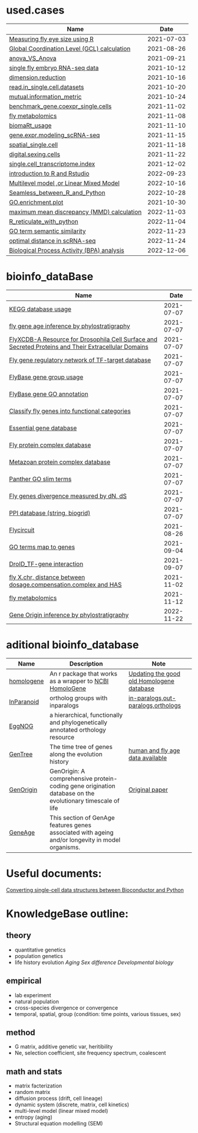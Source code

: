 # used.cases

<!--START_SECTION:# stat_used.cases-->

| Name                                                         | Date       |
| ------------------------------------------------------------ | ---------- |
| [Measuring fly eye size using R](https://htmlpreview.github.io/?https://github.com/mingwhy/bioinfo_homemade_tools/blob/main/used.cases/measure.fly.eye.size/2021-07-01-measuring-fly-eye-size-using-R.html) | 2021-07-03 |
| [Global Coordination Level (GCL) calculation](https://github.com/mingwhy/bioinfo_homemade_tools/tree/main/used.cases/GCL_calculation) | 2021-08-26 |
| [anova_VS_Anova](https://htmlpreview.github.io/?https://github.com/mingwhy/bioinfo_homemade_tools/blob/main/used.cases/anova_VS_Anova/anova_VS_Anova.html) | 2021-09-21 |
| [single fly embryo RNA-seq data](https://github.com/mingwhy/bioinfo_homemade_tools/tree/main/used.cases/2019_paper_reproduce.result_single.fly.embryo.RNA) | 2021-10-12 |
| [dimension.reduction](https://github.com/mingwhy/bioinfo_homemade_tools/tree/main/used.cases/dimension.reduction) | 2021-10-16 |
| [read.in_single.cell.datasets](https://github.com/mingwhy/bioinfo_homemade_tools/tree/main/used.cases/read.in_single.cell.datasets) | 2021-10-20 |
| [mutual.information_metric](https://github.com/mingwhy/bioinfo_homemade_tools/tree/main/used.cases/mutual.information_metric) | 2021-10-24 |
| [benchmark_gene.coexpr_single.cells](https://github.com/mingwhy/bioinfo_homemade_tools/tree/main/used.cases/benchmark_gene.coexpr_single.cells) | 2021-11-02 |
| [fly metabolomics](https://github.com/mingwhy/bioinfo_homemade_tools/tree/main/used.cases/lnR_metabolomics) | 2021-11-08 |
| [biomaRt_usage](https://github.com/mingwhy/bioinfo_homemade_tools/tree/main/used.cases/biomaRt_usage) | 2021-11-10 |
| [gene.expr.modeling_scRNA-seq](https://github.com/mingwhy/bioinfo_homemade_tools/tree/main/used.cases/gene.expr.model_scRNA-seq) | 2021-11-15 |
| [spatial_single.cell](https://github.com/mingwhy/bioinfo_homemade_tools/tree/main/used.cases/spatial_single.cell) | 2021-11-18|
|[digital.sexing.cells](https://github.com/mingwhy/bioinfo_homemade_tools/tree/main/used.cases/digital.sexing.cells) | 2021-11-22 |
| [single.cell_transcriptome.index](https://github.com/mingwhy/bioinfo_homemade_tools/tree/main/used.cases/single.cell_transcriptome.index) | 2021-12-02 |
| [introduction to R and Rstudio](https://github.com/mingwhy/bioinfo_homemade_tools/tree/main/used.cases/introR_IPHG_Retreat) | 2022-09-23 |
| [Multilevel model ,or Linear Mixed Model](https://github.com/mingwhy/bioinfo_homemade_tools/tree/main/used.cases/Multilevel.model) | 2022-10-16 |
| [Seamless_between_R_and_Python](https://github.com/mingwhy/bioinfo_homemade_tools/tree/main/used.cases/Seamless_between_R_and_Python) | 2022-10-28 | 
|[GO.enrichment.plot](https://github.com/mingwhy/bioinfo_homemade_tools/tree/main/used.cases/GO.enrichment.plot) | 2021-10-30 |
| [maximum mean discrepancy (MMD) calculation](https://github.com/mingwhy/bioinfo_homemade_tools/tree/main/used.cases/MMD_calculation) | 2022-11-03 |
| [R_reticulate_with_python](https://github.com/mingwhy/bioinfo_homemade_tools/tree/main/used.cases/R_reticulate_with_python) | 2022-11-04 |
| [GO term semantic similarity](https://github.com/mingwhy/bioinfo_homemade_tools/tree/main/used.cases/GO_terms_similarity) | 2022-11-23 | 
| [optimal distance in scRNA-seq](https://github.com/mingwhy/bioinfo_homemade_tools/tree/main/used.cases/optimal_distance)| 2022-11-24|
|[Biological Process Activity (BPA) analysis](https://github.com/mingwhy/bioinfo_homemade_tools/tree/main/used.cases/Biological.Process.Activity) | 2022-12-06 | 

# bioinfo_dataBase

<!--START_SECTION:# bioinfo_homemade_tools-->

| Name                                                         | Date       |
| ------------------------------------------------------------ | ---------- |
| [KEGG database usage](https://github.com/mingwhy/bioinfo_homemade_tools/tree/main/dataBase/KEGG.decompose) | 2021-07-07 |
| [fly gene age inference by phylostratigraphy](https://github.com/mingwhy/bioinfo_homemade_tools/tree/main/dataBase/Phylostratigraphy_fly.gene_age) | 2021-07-07 |
| [FlyXCDB-A Resource for Drosophila Cell Surface and Secreted Proteins and Their Extracellular Domains](https://github.com/mingwhy/bioinfo_homemade_tools/tree/main/dataBase/FlyXCDB) | 2021-07-07 |
| [Fly gene regulatory network of TF-target database](https://github.com/mingwhy/bioinfo_homemade_tools/tree/main/dataBase/TF-target.database) | 2021-07-07 |
| [FlyBase gene group usage](https://github.com/mingwhy/bioinfo_homemade_tools/tree/main/dataBase/FlyBase_gene.groups) | 2021-07-07 |
| [FlyBase gene GO annotation](https://github.com/mingwhy/bioinfo_homemade_tools/tree/main/dataBase/FlyBase_gene.go) | 2021-07-07 |
| [Classify fly genes into functional categories](https://github.com/mingwhy/bioinfo_homemade_tools/tree/main/dataBase/Classify_fly.genes_into_8categories) | 2021-07-07 |
| [Essential gene database](https://github.com/mingwhy/bioinfo_homemade_tools/tree/main/dataBase/DEG_essential.gene.database) | 2021-07-07 |
| [Fly protein complex database](https://github.com/mingwhy/bioinfo_homemade_tools/tree/main/dataBase/Drosophila_protein.complex) | 2021-07-07 |
| [Metazoan protein complex database](https://github.com/mingwhy/bioinfo_homemade_tools/tree/main/dataBase/Metazoan.complexes) | 2021-07-07 |
| [Panther GO slim terms](https://github.com/mingwhy/bioinfo_homemade_tools/tree/main/dataBase/Panther_GOslim) | 2021-07-07 |
| [Fly genes divergence measured by dN, dS](https://github.com/mingwhy/bioinfo_homemade_tools/tree/main/dataBase/flygene_dNdS) | 2021-07-07 |
| [PPI database (string, biogrid)](https://github.com/mingwhy/bioinfo_homemade_tools/tree/main/dataBase/PPI_string-biogrid) | 2021-07-07 |
| [Flycircuit](https://github.com/mingwhy/bioinfo_homemade_tools/tree/main/dataBase/Flycircuit) | 2021-08-26 |
| [GO terms map to genes](https://github.com/mingwhy/bioinfo_homemade_tools/tree/main/dataBase/GOterms_map2_flygenes) | 2021-09-04|
| [DroID_TF-gene interaction](https://github.com/mingwhy/bioinfo_homemade_tools/tree/main/dataBase/DroID) | 2021-09-07 | 
| [fly X.chr, distance between dosage.compensation.complex and HAS](https://github.com/mingwhy/bioinfo_homemade_tools/tree/main/dataBase/DosageCompensation_HAS.distance) | 2021-11-02 | 
| [fly metabolomics](https://github.com/mingwhy/bioinfo_homemade_tools/tree/main/dataBase/lnR_metabolomics) | 2021-11-12 | 
| [Gene Origin inference by phylostratigraphy](https://github.com/mingwhy/bioinfo_homemade_tools/tree/main/dataBase/Phylostratigraphy_GeneOrigin) | 2022-11-22 | 

# aditional bioinfo_database

<!--START_SECTION:# aditional bioinfo_database-->

| Name                                                         | Description |  Note |
| ------------------------------------------------------------ | ----------- |  ----- |
| [homologene](https://github.com/oganm/homologene)  |An r package that works as a wrapper to [NCBI HomoloGene](https://www.ncbi.nlm.nih.gov/homologene)| [Updating the good old Homologene database](https://oganm.com/homologene-update) |
| [InParanoid](https://inparanoid.sbc.su.se/cgi-bin/index.cgi) | ortholog groups with inparalogs | [in-paralogs,out-paralogs,orthologs](https://m.ensembl.org/info/genome/compara/homology_types.html) |
| [EggNOG](http://eggnog5.embl.de/#/app/home) | a hierarchical, functionally and phylogenetically annotated orthology resource |  |
| [GenTree](http://gentree.ioz.ac.cn/index.php) | The time tree of genes along the evolution history | [human and fly age data available](http://gentree.ioz.ac.cn/download.php) |
| [GenOrigin](http://genorigin.chenzxlab.cn/#!/) | GenOrigin: A comprehensive protein-coding gene origination database on the evolutionary timescale of life | [Original paper](https://www.sciencedirect.com/science/article/pii/S167385272100165X?utm_campaign=Journal_of_Genetics_and_Genomics_TrendMD_1&utm_medium=cpc&utm_source=TrendMD) |
| [GeneAge](https://genomics.senescence.info/genes/models.html) | This section of GenAge features genes associated with ageing and/or longevity in model organisms.| |

# Useful documents:
[Converting single-cell data structures between Bioconductor and Python](http://www.bioconductor.org/packages/devel/bioc/vignettes/zellkonverter/inst/doc/zellkonverter.html)

# KnowledgeBase outline:
## theory
- quantitative genetics
- population genetics
- life history evolution
*Aging*
*Sex difference*
*Developmental biology*
## empirical
- lab experiment
- natural population
- cross-species divergence or convergence
- temporal, spatial, group (condition: time points, various tissues, sex)
## method
- G matrix, additive genetic var, heritibility
- Ne, selection coefficient, site frequency spectrum, coalescent
## math and stats
- matrix facterization
- random matrix
- diffusion process (drift, cell lineage)
- dynamic system (discrete, matrix, cell kinetics)
- multi-level model (linear mixed model)
- entropy (aging)
- Structural equation modelling (SEM)
